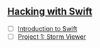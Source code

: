 ## [Hacking with Swift](https://www.hackingwithswift.com/read/)

- [ ] [Introduction to Swift](https://www.hackingwithswift.com/read/0/overview)
- [ ] [Project 1: Storm Viewer](https://www.hackingwithswift.com/read/1/overview)
